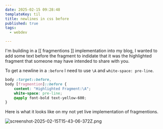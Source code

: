 ```yaml
---
date: 2025-02-15 09:28:48
templateKey: til
title: newlines in css before
published: true
tags:
  - webdev

---
```


I'm building in a [[ fragmentions ]] implementation into my blog, I wanted to
add some text before the fragment to indidate that it was the highlighted
fragment that someone may have intended to share with you.

To get a newline in a `:before` I need to use `\A` and `white-space: pre-line`.

``` css
body :target::before,
body [fragmention]::before {
    content: "Highlighted Fragment:\A";
    white-space: pre-line;
    @apply font-bold text-yellow-600;
}
```

Here is what it looks like on my not yet live implementation of fragmentions.

![screenshot-2025-02-15T15-43-06-372Z.png](https://dropper.wayl.one/api/file/fb693b92-3744-45a5-9220-bd914162f435.png)
